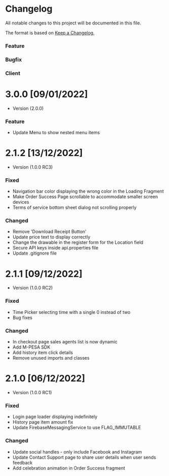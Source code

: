 # Changelog
All notable changes to this project will be documented in this file.

The format is based on [Keep a Changelog](https://keepachangelog.com/en/1.0.0/),

### Feature
### Bugfix
### Client

# 3.0.0 [09/01/2022]
- Version (2.0.0)

### Feature
- Update Menu to show nested menu items

# 2.1.2 [13/12/2022]
- Version (1.0.0 RC3)
### Fixed
- Navigation bar color displaying the wrong color in the Loading Fragment
- Make Order Success Page scrollable to accommodate smaller screen devices
- Terms of service bottom sheet dialog not scrolling properly

### Changed
- Remove 'Download Receipt Button'
- Update price text to display correctly
- Change the drawable in the register form for the Location field
- Secure API keys inside api.properties file
- Update .gitignore file


# 2.1.1 [09/12/2022]
- Version (1.0.0 RC2)
### Fixed
- Time Picker selecting time with a single 0 instead of two
- Bug fixes

### Changed
- In checkout page sales agents list is now dynamic
- Add M-PESA SDK
- Add history item click details
- Remove unused imports and classes


# 2.1.0 [06/12/2022]
- Version (1.0.0 RC1)
### Fixed
- Login page loader displaying indefinitely
- History page item amount fix
- Update FirebaseMessagingService to use FLAG_IMMUTABLE

### Changed
- Update social handles - only include Facebook and Instagram
- Update Contact Support page to share user details when user sends feedback
- Add celebration animation in Order Success fragment


